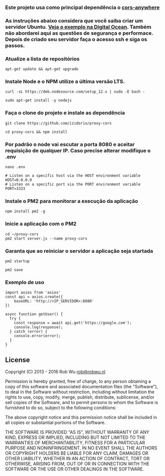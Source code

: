 ### Este projeto usa como principal dependência o [cors-anywhere](https://github.com/Rob--W/cors-anywhere)

### As instruções abaixo considera que você saiba criar um servidor Ubuntu. [Veja o exemplo na Digital Ocean](https://www.digitalocean.com/docs/droplets/how-to/create/). Também não abordarei aqui as questões de segurança e performace. Depois de criado seu servidor faça o acesso ssh e siga os passos.


### Atualize a lista de repositórios 
```
apt-get update && apt-get upgrade
```

### Instale Node e o NPM utilize a última versão LTS. 
```
curl -sL https://deb.nodesource.com/setup_12.x | sudo -E bash -

sudo apt-get install -y nodejs
```
### Faça o clone do projeto e instale as dependência
```
git clone https://github.com/izidorio/proxy-cors

cd proxy-cors && npm install
```
### Por padrão o node vai escutar a porta 8080 e aceitar requisição de qualquer IP. Caso precise alterar modifique o .env
```
nano .env

# Listen on a specific host via the HOST environment variable
HOST=0.0.0.0
# Listen on a specific port via the PORT environment variable
PORT=3333

```
### Instale o PM2 para monitorar a execução da aplicação
```
npm install pm2 -g
```

### Inicie a aplicação com o PM2
```
cd ~/proxy-cors
pm2 start server.js --name proxy-cors
```

### Garanta que ao reiniciar o servidor a aplicação seja startada
```
pm2 startup

pm2 save
```

### Exemplo de uso 
```
import axios from 'axios'
const api = axios.create({
    baseURL: 'http://<IP_SERVIDOR>:8080'
})

async function getUser() {
  try {
    const response = await api.get('https://google.com');
    console.log(response);
  } catch (error) {
    console.error(error);
  }
}

```

## License

Copyright (C) 2013 - 2016 Rob Wu <rob@robwu.nl>

Permission is hereby granted, free of charge, to any person obtaining a copy of
this software and associated documentation files (the "Software"), to deal in
the Software without restriction, including without limitation the rights to
use, copy, modify, merge, publish, distribute, sublicense, and/or sell copies
of the Software, and to permit persons to whom the Software is furnished to do
so, subject to the following conditions:

The above copyright notice and this permission notice shall be included in all
copies or substantial portions of the Software.

THE SOFTWARE IS PROVIDED "AS IS", WITHOUT WARRANTY OF ANY KIND, EXPRESS OR
IMPLIED, INCLUDING BUT NOT LIMITED TO THE WARRANTIES OF MERCHANTABILITY,
FITNESS FOR A PARTICULAR PURPOSE AND NONINFRINGEMENT. IN NO EVENT SHALL THE
AUTHORS OR COPYRIGHT HOLDERS BE LIABLE FOR ANY CLAIM, DAMAGES OR OTHER
LIABILITY, WHETHER IN AN ACTION OF CONTRACT, TORT OR OTHERWISE, ARISING FROM,
OUT OF OR IN CONNECTION WITH THE SOFTWARE OR THE USE OR OTHER DEALINGS IN THE
SOFTWARE.